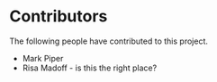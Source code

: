 # Contributors

The following people have contributed to this project.

* Mark Piper
* Risa Madoff - is this the right place?
